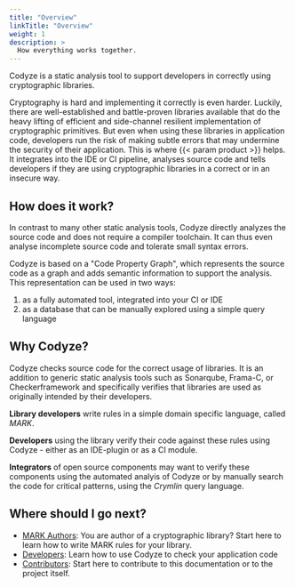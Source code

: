 ```yaml
---
title: "Overview"
linkTitle: "Overview"
weight: 1
description: >
  How everything works together.
---
```



Codyze is a static analysis tool to support developers in correctly using cryptographic libraries. 

Cryptography is hard and implementing it correctly is even harder. Luckily, there are well-established and battle-proven libraries available that do the heavy lifting of efficient and side-channel resilient implementation of cryptographic primitives. But even when using these libraries in application code, developers run the risk of making subtle errors that may undermine the security of their application. This is where {{< param product >}} helps. It integrates into the IDE or CI pipeline, analyses source code and tells developers if they are using cryptographic libraries in a correct or in an insecure way.


## How does it work?

In contrast to many other static analysis tools, Codyze directly analyzes the source code and does not require a compiler toolchain. It can thus even analyse incomplete source code and tolerate small syntax errors.

Codyze is based on a "Code Property Graph", which represents the source code as a graph and adds semantic information to support the analysis. This representation can be used in two ways:

1. as a fully automated tool, integrated into your CI or IDE
2. as a database that can be manually explored using a simple query language  


## Why Codyze?

Codyze checks source code for the correct usage of libraries. It is an addition to generic static analysis tools such as Sonarqube, Frama-C, or Checkerframework and specifically verifies that libraries are used as originally intended by their developers. 

**Library developers** write rules in a simple domain specific language, called *MARK*.

**Developers** using the library verify their code against these rules using Codyze - either as an IDE-plugin or as a CI module.

**Integrators** of open source components may want to verify these components using the automated analyis of Codyze or by manually search the code for critical patterns, using the *Crymlin* query language.

## Where should I go next?

* [MARK Authors](/mark-authors/): You are author of a cryptographic library? Start here to learn how to write MARK rules for your library.
* [Developers](/developers/): Learn how to use Codyze to check your application code
* [Contributors](/contributors): Start here to contribute to this documentation or to the project itself.

